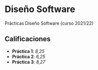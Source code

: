 # Diseño Software

Prácticas Diseño Software (curso 2021/22)

## Calificaciones

- **Práctica 1**: *8,25*
- **Práctica 2**: *6,25*
- **Práctica 3**: *8,27*
